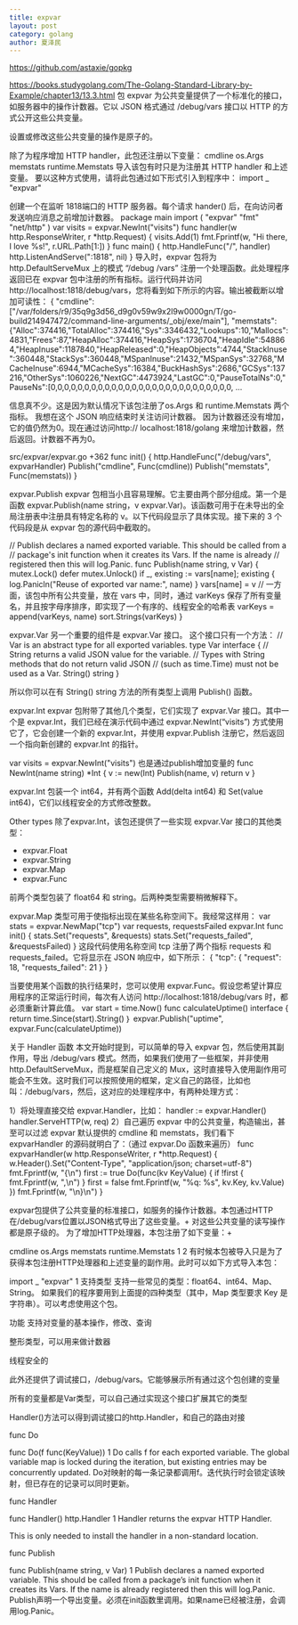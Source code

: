 ```yaml
---
title: expvar
layout: post
category: golang
author: 夏泽民
---
```

https://github.com/astaxie/gopkg

https://books.studygolang.com/The-Golang-Standard-Library-by-Example/chapter13/13.3.html
包 expvar 为公共变量提供了一个标准化的接口，如服务器中的操作计数器。它以 JSON 格式通过 /debug/vars 接口以 HTTP 的方式公开这些公共变量。

设置或修改这些公共变量的操作是原子的。

除了为程序增加 HTTP handler，此包还注册以下变量：
cmdline   os.Args
memstats  runtime.Memstats
导入该包有时只是为注册其 HTTP handler 和上述变量。 要以这种方式使用，请将此包通过如下形式引入到程序中：
import _ "expvar"
<!-- more -->
创建一个在监听 1818端口的 HTTP 服务器。每个请求 hander() 后，在向访问者发送响应消息之前增加计数器。
package main
import (
"expvar"
"fmt"
"net/http"
)
var visits = expvar.NewInt("visits")
func handler(w http.ResponseWriter, r *http.Request) {
	visits.Add(1)
	fmt.Fprintf(w, "Hi there, I love %s!", r.URL.Path[1:])
}
func main() {
	http.HandleFunc("/", handler)
	http.ListenAndServe(":1818", nil)
}
导入时，expvar 包将为 http.DefaultServeMux 上的模式 “/debug /vars” 注册一个处理函数。此处理程序返回已在 expvar 包中注册的所有指标。运行代码并访问 http://localhost:1818/debug/vars，您将看到如下所示的内容。输出被截断以增加可读性：
{
"cmdline": ["/var/folders/r9/35q9g3d56_d9g0v59w9x2l9w0000gn/T/go-build214947472/command-line-arguments/_obj/exe/main"],
"memstats": {"Alloc":374416,"TotalAlloc":374416,"Sys":3346432,"Lookups":10,"Mallocs":4831,"Frees":87,"HeapAlloc":374416,"HeapSys":1736704,"HeapIdle":548864,"HeapInuse":1187840,"HeapReleased":0,"HeapObjects":4744,"StackInuse":360448,"StackSys":360448,"MSpanInuse":21432,"MSpanSys":32768,"MCacheInuse":6944,"MCacheSys":16384,"BuckHashSys":2686,"GCSys":137216,"OtherSys":1060226,"NextGC":4473924,"LastGC":0,"PauseTotalNs":0,"PauseNs":[0,0,0,0,0,0,0,0,0,0,0,0,0,0,0,0,0,0,0,0,0,0,0,0,0,0,0,
...

信息真不少。这是因为默认情况下该包注册了os.Args 和 runtime.Memstats 两个指标。 我想在这个 JSON 响应结束时关注访问计数器。 因为计数器还没有增加，它的值仍然为0。现在通过访问http:// localhost:1818/golang 来增加计数器，然后返回。计数器不再为0。

src/expvar/expvar.go +362
func init() {
	http.HandleFunc("/debug/vars", expvarHandler)
	Publish("cmdline", Func(cmdline))
	Publish("memstats", Func(memstats))
}


expvar.Publish
expvar 包相当小且容易理解。它主要由两个部分组成。第一个是函数 expvar.Publish(name string，v expvar.Var)。该函数可用于在未导出的全局注册表中注册具有特定名称的 v。以下代码段显示了具体实现。接下来的 3 个代码段是从 expvar 包的源代码中截取的。

// Publish declares a named exported variable. This should be called from a
// package's init function when it creates its Vars. If the name is already
// registered then this will log.Panic.
func Publish(name string, v Var) {
	mutex.Lock()
	defer mutex.Unlock()
	if _, existing := vars[name]; existing {
		log.Panicln("Reuse of exported var name:", name)
	}
	vars[name] = v
	 // 一方面，该包中所有公共变量，放在 vars 中，同时，通过 varKeys 保存了所有变量名，并且按字母序排序，即实现了一个有序的、线程安全的哈希表
	varKeys = append(varKeys, name)
	sort.Strings(varKeys)
}


expvar.Var
另一个重要的组件是 expvar.Var 接口。 这个接口只有一个方法：
// Var is an abstract type for all exported variables.
type Var interface {
	// String returns a valid JSON value for the variable.
	// Types with String methods that do not return valid JSON
	// (such as time.Time) must not be used as a Var.
	String() string
}

所以你可以在有 String() string 方法的所有类型上调用 Publish() 函数。

expvar.Int
expvar 包附带了其他几个类型，它们实现了 expvar.Var 接口。其中一个是 expvar.Int，我们已经在演示代码中通过 expvar.NewInt(“visits”) 方式使用它了，它会创建一个新的 expvar.Int，并使用 expvar.Publish 注册它，然后返回一个指向新创建的 expvar.Int 的指针。

var visits = expvar.NewInt("visits")
也是通过publish增加变量的
func NewInt(name string) *Int {
	v := new(Int)
	Publish(name, v)
	return v
}

expvar.Int 包装一个 int64，并有两个函数 Add(delta int64) 和 Set(value int64)，它们以线程安全的方式修改整数。

Other types
除了expvar.Int，该包还提供了一些实现 expvar.Var 接口的其他类型：

* expvar.Float
* expvar.String
* expvar.Map
* expvar.Func

前两个类型包装了 float64 和 string。后两种类型需要稍微解释下。

expvar.Map 类型可用于使指标出现在某些名称空间下。我经常这样用：
var stats = expvar.NewMap("tcp")
var requests, requestsFailed expvar.Int
func init() {
    stats.Set("requests", &requests)
    stats.Set("requests_failed", &requestsFailed)
}
这段代码使用名称空间 tcp 注册了两个指标 requests 和 requests_failed。它将显示在 JSON 响应中，如下所示：
{
    "tcp": {
        "request": 18,
        "requests_failed": 21
    }
}

当要使用某个函数的执行结果时，您可以使用 expvar.Func。假设您希望计算应用程序的正常运行时间，每次有人访问 http://localhost:1818/debug/vars 时，都必须重新计算此值。
var start = time.Now()
func calculateUptime() interface {
    return time.Since(start).String()
｝
expvar.Publish("uptime", expvar.Func(calculateUptime))

关于 Handler 函数
本文开始时提到，可以简单的导入 expvar 包，然后使用其副作用，导出 /debug/vars 模式。然而，如果我们使用了一些框架，并非使用 http.DefaultServeMux，而是框架自己定义的 Mux，这时直接导入使用副作用可能会不生效。这时我们可以按照使用的框架，定义自己的路径，比如也叫：/debug/vars，然后，这对应的处理程序中，有两种处理方式：

1）将处理直接交给 expvar.Handler，比如：
handler := expvar.Handler()
handler.ServeHTTP(w, req)
2）自己遍历 expvar 中的公共变量，构造输出，甚至可以过滤 expvar 默认提供的 cmdline 和 memstats，我们看下 expvarHandler 的源码就明白了：（通过 expvar.Do 函数来遍历）
func expvarHandler(w http.ResponseWriter, r *http.Request) {
    w.Header().Set("Content-Type", "application/json; charset=utf-8")
    fmt.Fprintf(w, "{\n")
    first := true
    Do(func(kv KeyValue) {
        if !first {
            fmt.Fprintf(w, ",\n")
        }
        first = false
        fmt.Fprintf(w, "%q: %s", kv.Key, kv.Value)
    })
    fmt.Fprintf(w, "\n}\n")
}


expvar包提供了公共变量的标准接口，如服务的操作计数器。本包通过HTTP在/debug/vars位置以JSON格式导出了这些变量。+
对这些公共变量的读写操作都是原子级的。
为了增加HTTP处理器，本包注册了如下变量：+

cmdline   os.Args
memstats  runtime.Memstats
1
2
有时候本包被导入只是为了获得本包注册HTTP处理器和上述变量的副作用。此时可以如下方式导入本包：

import _ "expvar"
1
支持类型
支持一些常见的类型：float64、int64、Map、String。
如果我们的程序要用到上面提的四种类型（其中，Map 类型要求 Key 是字符串）。可以考虑使用这个包。

功能
支持对变量的基本操作，修改、查询

整形类型，可以用来做计数器

线程安全的

此外还提供了调试接口，/debug/vars。它能够展示所有通过这个包创建的变量

所有的变量都是Var类型，可以自己通过实现这个接口扩展其它的类型

Handler()方法可以得到调试接口的http.Handler，和自己的路由对接

func Do

func Do(f func(KeyValue))
1
Do calls f for each exported variable. The global variable map is locked during the iteration, but existing entries may be concurrently updated.
Do对映射的每一条记录都调用f。迭代执行时会锁定该映射，但已存在的记录可以同时更新。

func Handler

func Handler() http.Handler
1
Handler returns the expvar HTTP Handler.

This is only needed to install the handler in a non-standard location.

func Publish

func Publish(name string, v Var)
1
Publish declares a named exported variable. This should be called from a package’s init function when it creates its Vars. If the name is already registered then this will log.Panic.
Publish声明一个导出变量。必须在init函数里调用。如果name已经被注册，会调用log.Panic。

